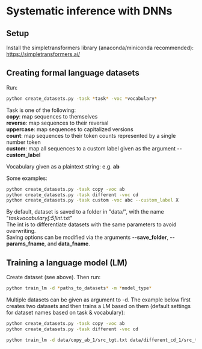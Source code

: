 # Systematic inference with DNNs

## Setup

Install the simpletransformers library (anaconda/miniconda recommended):\
https://simpletransformers.ai/

## Creating formal language datasets

Run:

```bash
python create_datasets.py -task *task* -voc *vocabulary*
```

Task is one of the following:\
**copy**: map sequences to themselves\
**reverse**: map sequences to their reversal\
**uppercase**: map sequences to capitalized versions\
**count**: map sequences to their token counts represented by a single number token\
**custom**: map all sequences to a custom label given as the argument **--custom_label**

Vocabulary given as a plaintext string: e.g. **ab**

Some examples:

```bash
python create_datasets.py -task copy -voc ab
python create_datasets.py -task different -voc cd
python create_datasets.py -task custom -voc abc --custom_label X
```

By default, dataset is saved to a folder in "data/", with the name "*task*_*vocabulary[:5]*_*int*.txt"\
The int is to differentiate datasets with the same parameters to avoid overwriting.\
Saving options can be modified via the arguments **--save_folder**, **--params_fname**, and **data_fname**.

## Training a language model (LM)

Create dataset (see above). Then run:

```bash
python train_lm -d *paths_to_datasets* -m *model_type*
```

Multiple datasets can be given as argument to -d. The example below first creates two datasets and then trains a LM based on them (default settings for dataset names based on task & vocabulary):

```bash
python create_datasets.py -task copy -voc ab
python create_datasets.py -task different -voc cd

python train_lm -d data/copy_ab_1/src_tgt.txt data/different_cd_1/src_tgt.txt -m bert
```

